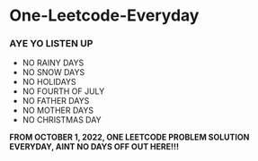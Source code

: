 # One-Leetcode-Everyday
### **AYE YO LISTEN UP**

+ NO RAINY DAYS
+ NO SNOW DAYS
+ NO HOLIDAYS
+ NO FOURTH OF JULY
+ NO FATHER DAYS
+ NO MOTHER DAYS
+ NO CHRISTMAS DAY

**FROM OCTOBER 1, 2022, ONE LEETCODE PROBLEM SOLUTION EVERYDAY, AINT NO DAYS OFF OUT HERE!!!**





